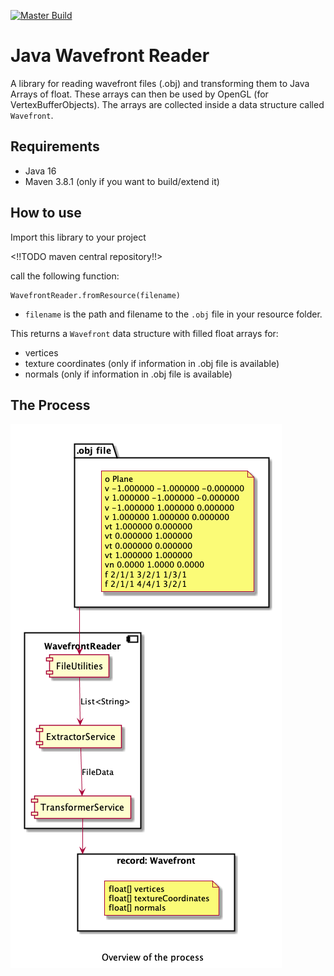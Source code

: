 [![Master Build](https://github.com/mwttg/java-wavefront-reader/actions/workflows/build.yml/badge.svg?branch=master)](https://github.com/mwttg/java-wavefront-reader/actions/workflows/build.yml)


# Java Wavefront Reader

A library for reading wavefront files (.obj) and transforming them to Java Arrays of float. 
These arrays can then be used by OpenGL (for VertexBufferObjects). 
The arrays are collected inside a data structure called `Wavefront`.

## Requirements

* Java 16
* Maven 3.8.1 (only if you want to build/extend it)

## How to use

Import this library to your project

<!!TODO maven central repository!!>

call the following function:

```
WavefrontReader.fromResource(filename)
```

* `filename` is the path and filename to the `.obj` file in your resource folder.

This returns a `Wavefront` data structure with filled float arrays for:

* vertices
* texture coordinates (only if information in .obj file is available)
* normals (only if information in .obj file is available)

## The Process

![Process Overview][process-overview]


[comment]: <> (collection of links sorted alphabetically ascending)
[process-overview]: documentation/images/Process.png
